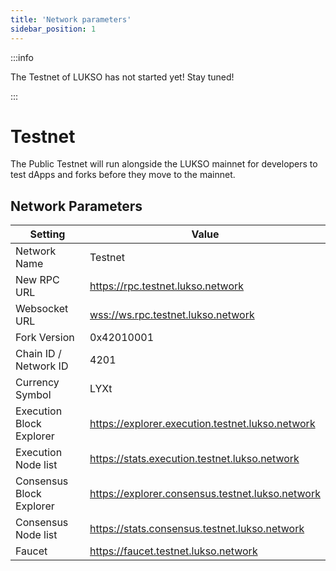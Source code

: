 ```yaml
---
title: 'Network parameters'
sidebar_position: 1
---
```


:::info

The Testnet of LUKSO has not started yet! Stay tuned!

:::

# Testnet

The Public Testnet will run alongside the LUKSO mainnet for developers to test dApps and forks before they move to the mainnet.

## Network Parameters

| Setting                  | Value                                              |
| ------------------------ | -------------------------------------------------- |
| Network Name             | Testnet                                            |
| New RPC URL              | <https://rpc.testnet.lukso.network>                |
| Websocket URL            | <wss://ws.rpc.testnet.lukso.network>               |
| Fork Version             | 0x42010001                                         |
| Chain ID / Network ID    | 4201                                               |
| Currency Symbol          | LYXt                                               |
| Execution Block Explorer | <https://explorer.execution.testnet.lukso.network> |
| Execution Node list      | <https://stats.execution.testnet.lukso.network>    |
| Consensus Block Explorer | <https://explorer.consensus.testnet.lukso.network> |
| Consensus Node list      | <https://stats.consensus.testnet.lukso.network> |
| Faucet                   | <https://faucet.testnet.lukso.network>             |
